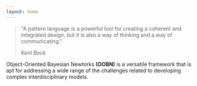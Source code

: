 ```yaml
---
layout: home
---
```


<blockquote>
    <p>"A pattern language is a powerful tool for creating a coherent and integrated design, but it is also a way of thinking and a way of communicating."</p>
    <cite>Kent Beck</cite>
</blockquote>



Object-Oriented Bayesian Newtorks **(OOBN)** is a versatile framework that is apt for addressing a wide range of the challenges related to developing complex interdisciplinary models.
